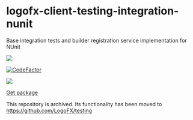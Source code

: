 # logofx-client-testing-integration-nunit
Base integration tests and builder registration service implementation for NUnit

<img src=https://ci.appveyor.com/api/projects/status/github/logofx/logofx-client-testing-integration-nunit>

[![CodeFactor](https://www.codefactor.io/repository/github/logofx/logofx-client-testing-integration-nunit/badge/master)](https://www.codefactor.io/repository/github/logofx/logofx-client-testing-integration-nunit/overview/master)

<img src=https://img.shields.io/nuget/dt/LogoFX.Client.Tests.Integration.Nunit>

[Get package](https://www.nuget.org/packages/LogoFX.Client.Tests.Integration.Nunit)

This repository is archived. Its functionality has been moved to https://github.com/LogoFX/testing
